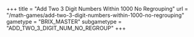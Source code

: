 +++
title = "Add Two 3 Digit Numbers Within 1000 No Regrouping"
url = "/math-games/add-two-3-digit-numbers-within-1000-no-regrouping"
gametype = "BRIX_MASTER"
subgametype = "ADD_TWO_3_DIGIT_NUM_NO_REGROUP"
+++
